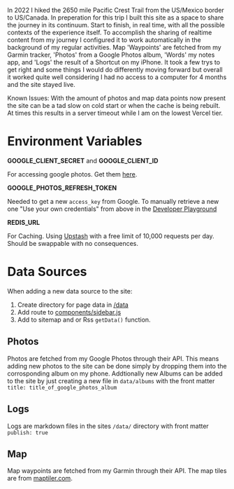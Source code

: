 In 2022 I hiked the 2650 mile Pacific Crest Trail from the US/Mexico border to US/Canada. In preperation for this trip I built this site as a space to share the journey in its continuum. Start to finish, in real time, with all the possible contexts of the experience itself. To accomplish the sharing of realtime content from my journey I configured it to work automatically in the background of my regular activities. Map 'Waypoints' are fetched from my Garmin tracker, 'Photos' from a Google Photos album, 'Words' my notes app, and 'Logs' the result of a Shortcut on my iPhone. It took a few trys to get right and some things I would do differently moving forward but overall it worked quite well considering I had no access to a computer for 4 months and the site stayed live. 

Known Issues: With the amount of photos and map data points now present the site can be a tad slow on cold start or when the cache is being rebuilt. At times this results in a server timeout while I am on the lowest Vercel tier.


# Environment Variables
**GOOGLE_CLIENT_SECRET** and **GOOGLE_CLIENT_ID**

For accessing google photos. Get them [here](https://console.cloud.google.com/apis/credentials/oauthclient).

**GOOGLE_PHOTOS_REFRESH_TOKEN**

Needed to get a new `access_key` from Google.
To manually retrieve a new one "Use your own credentials" from above in the [Developer Playground](https://developers.google.com/oauthplayground/)


**REDIS_URL**

For Caching.
Using [Upstash](https://console.upstash.com) with a free limit of 10,000 requests per day.
Should be swappable with no consequences.


# Data Sources
When adding a new data source to the site:
1. Create directory for page data in [/data](/data)
3. Add route to [components/sidebar.js](/components/sidebar.js)
4. Add to sitemap and or Rss `getData()` function.

## Photos
Photos are fetched from my Google Photos through their API. This means adding new photos to the site can be done simply by dropping them into the corrosponding album on my phone. Addtionally new Albums can be added to the site by just creating a new file in `data/albums` with the front matter `title: title_of_google_photos_album`

## Logs
Logs are markdown files in the sites `/data/` directory with front matter `publish: true`

## Map
Map waypoints are fetched from my Garmin through their API.
The map tiles are from [maptiler.com](https://maptiler.com).
